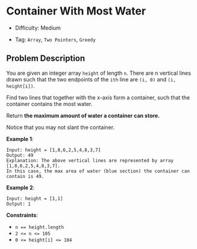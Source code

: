 # Container With Most Water

- Difficulty: Medium

- Tag: `Array`, `Two Pointers`, `Greedy`

## Problem Description

You are given an integer array `height` of length `n`. There are n vertical lines drawn such that the two endpoints of the `ith` line are `(i, 0)` and `(i, height[i])`.

Find two lines that together with the x-axis form a container, such that the container contains the most water.

Return **the maximum amount of water a container can store.**

Notice that you may not slant the container.

 
**Example 1**:

```
Input: height = [1,8,6,2,5,4,8,3,7]
Output: 49
Explanation: The above vertical lines are represented by array [1,8,6,2,5,4,8,3,7]. 
In this case, the max area of water (blue section) the container can contain is 49.
```

**Example 2**:

```
Input: height = [1,1]
Output: 1
```

**Constraints**:

- `n == height.length`
- `2 <= n <= 105`
- `0 <= height[i] <= 104`